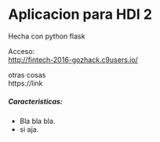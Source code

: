 <h1>Aplicacion para HDI 2</h1>

<p>
Hecha con python flask
</p>


Acceso:<br>
http://fintech-2016-gozhack.c9users.io/

otras cosas<br>
https://link

<h5>Caracteristicas:</h5>
<ul>
    <li>Bla bla bla.</li>
    <li>si aja.</li>
</ul>





